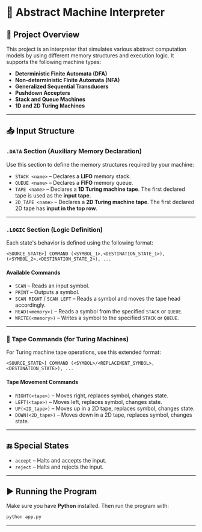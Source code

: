 # 🧠 Abstract Machine Interpreter

## 📌 Project Overview

This project is an interpreter that simulates various abstract computation models by using different memory structures and execution logic. It supports the following machine types:

- **Deterministic Finite Automata (DFA)**
- **Non-deterministic Finite Automata (NFA)**
- **Generalized Sequential Transducers**
- **Pushdown Accepters**
- **Stack and Queue Machines**
- **1D and 2D Turing Machines**

---

## 📥 Input Structure

### `.DATA` Section (Auxiliary Memory Declaration)

Use this section to define the memory structures required by your machine:

- `STACK <name>` – Declares a **LIFO** memory stack.
- `QUEUE <name>` – Declares a **FIFO** memory queue.
- `TAPE <name>` – Declares a **1D Turing machine tape**. The first declared tape is used as the **input tape**.
- `2D_TAPE <name>` – Declares a **2D Turing machine tape**. The first declared 2D tape has **input in the top row**.

---

### `.LOGIC` Section (Logic Definition)

Each state's behavior is defined using the following format:

```text
<SOURCE_STATE>] COMMAND (<SYMBOL_1>,<DESTINATION_STATE_1>), (<SYMBOL_2>,<DESTINATION_STATE_2>), ...
```

#### Available Commands

- `SCAN` – Reads an input symbol.
- `PRINT` – Outputs a symbol.
- `SCAN RIGHT` / `SCAN LEFT` – Reads a symbol and moves the tape head accordingly.
- `READ(<memory>)` – Reads a symbol from the specified `STACK` or `QUEUE`.
- `WRITE(<memory>)` – Writes a symbol to the specified `STACK` or `QUEUE`.

---

### 🧾 Tape Commands (for Turing Machines)

For Turing machine tape operations, use this extended format:

```text
<SOURCE_STATE>] COMMAND (<SYMBOL>/<REPLACEMENT_SYMBOL>,<DESTINATION_STATE>), ...
```

#### Tape Movement Commands

- `RIGHT(<tape>)` – Moves right, replaces symbol, changes state.
- `LEFT(<tape>)` – Moves left, replaces symbol, changes state.
- `UP(<2D_tape>)` – Moves up in a 2D tape, replaces symbol, changes state.
- `DOWN(<2D_tape>)` – Moves down in a 2D tape, replaces symbol, changes state.

---

## 🔚 Special States

- `accept` – Halts and accepts the input.
- `reject` – Halts and rejects the input.

---

## ▶️ Running the Program

Make sure you have **Python** installed. Then run the program with:

```bash
python app.py
```

---
